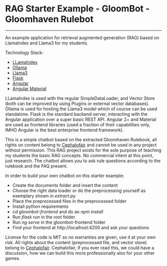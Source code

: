 # RAG Starter Example - GloomBot - Gloomhaven Rulebot
______

An example application for retrieval augmented generation (RAG) based on LlamaIndex and Llama3 for my students.

Technology Stack:
* [LLamaIndex](https://www.llamaindex.ai/)
* [Ollama](https://ollama.com/)
* [Llama3](https://huggingface.co/docs/transformers/main/model_doc/llama3)
* [Flask](https://flask.palletsprojects.com/en/3.0.x/)
* [Angular](https://angular.io/)
* [Angular Material](https://material.angular.io/)

LLamaIndex is used with the regular SimpleDataLoader, and Vector Store (both can be improved by using Plugins or external vector databases). 
Ollama is used for hosting the Llama3 model which of course can be used standalone. Flask is the standard backend server, interacting with the Angular application 
over a super basic REST API. Angular 2+ and Material are used as frontend libraries (used a fraction of their capabilities only, 
IMHO Angular is the best enterprise frontend framework).

This is a simple chatbot based on the extracted Gloomhaven Rulebook, all rights on content belong to [Cephalofair](https://cephalofair.com/) and cannot
be used in any project without permission. This RAG project exists for the sole purpose of teaching my students the basic RAG concepts. 
No commercial intent at this point, just research. The chatbot allows you to ask rule questions according to the rulebook and the FAQ present.

In order to build your own chatbot on this starter example:
* Create the documents folder and insert the content
* Choose the right data loader or do the preprocessing yourself as exemplary shown in *extract.py*
* Place the preprocessed files in the preprocessed folder
* Install python requirements
* *cd gloombot-frontend* and do an *npm install*
* Run *flask run* in the root folder
* Run *ng serve* in the gloombot-frontend folder
* Find your frontend at http://localhost:4200 and ask your questions

License for the code is MIT so no warranties are given, use it at your own risk. All rights about the content (preprocessed file, 
and vector store) belong to [Cephalofair](https://cephalofair.com/). Cephalofair, if you ever read this, we could have a discussion,
how we can build this more professionally also for your other games.
